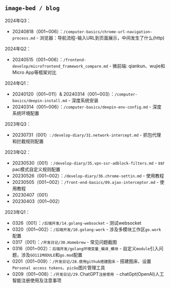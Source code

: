 <!--
 * @Author: lianpf
 * @Date: 2023-02-06 09:50:52
 * @LastEditTime: 2024-08-18 16:15:20
 * @Description: Your Description
 * @FilePath: /image-bed/blog/README.md
-->
## `image-bed / blog`
2024年Q3：

* 20240818（001~006）：`/computer-basics/chrome-url-navigation-process.md` - 浏览器：导航流程-输入URL到页面展示，中间发生了什么(http)

2024年Q2：

* 20240515（001~006）：`/frontend-develop/microfrontend_framework_compare.md` - 微前端: qiankun、wujie和Micro App等框架对比

2024年Q1：

* 20240120（001~011）& 20240314（001~003）：`/computer-basics/deepin-install.md` - 深度系统安装
* 20240314（001~006）：`/computer-basics/deepin-env-config.md` - 深度系统环境配置

2023年Q3：

* 20230731（001）: `/develop-diary/31.network-intercept.md` - 抓包代理和拦截规则配置

2023年Q2：

* 20230530（001）: `/develop-diary/35.vpn-ssr-adblock-filters.md` - ssr pac模式自定义规则配置
* 20230526（001~002）：`/develop-diary/36.chrome-settin.md` - 使用教程
* 20230505（001~002）：`/front-end-basics/09.ajax-interceptor.md` - 使用教程
* 20230407（001）
* 20230403（001~002）

2023年Q1：

* 0326（001）：`/后端开发/14.golang-websocket` - 测试websocket
* 0320（001~002）：`/后端开发/10.golang-work` - 涉及多模块工作区`go.work`配置
* 0317（001）：`/开发日记/30.Homebrew` - 常见问题截图
* 0316（001~002）：`后端开发/golang环境变量_编译_模块` - 自定义`module`引入问题，涉及`GO111MODULE`和`go.mod`配置
* 0201（001~009）：`/开发日记/28.使用github搭建图床` - 搭建图床、设置`Personal access tokens`、`picGo`图片管理工具
* 0209（001~008）：`/开发日记/29.`ChatGPT`注册使用 `- chatGpt(OpenAI)人工智能注册使用及注意事项
